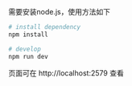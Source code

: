 需要安装node.js，使用方法如下

```bash
# install dependency
npm install

# develop
npm run dev
```

页面可在 http://localhost:2579 查看

